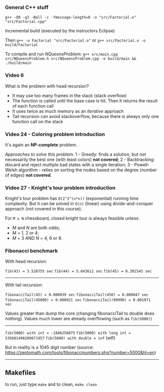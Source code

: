 ### General C++ stuff
`g++ -O0 -g3 -Wall -c -fmessage-length=0 -o "src/Factorial.o" "src/Factorial.cpp"`

Incremental build (executed by the instructors Eclipse)

Then `g++ -o Factorial "src/Factorial.o"` or `g++ src/Factorial.o -o build/Factorial`

To compile and run *NQueensProblem*: `g++ src/main.cpp src/NQueensProblem.h src/NQueensProblem.cpp -o build/main && ./build/main`

### Video 6
What is the problem with head recursion?
- It may use too many frames in the stack (stack overflow)
- The function is called until the base case is hit. Then it returns the result of each function call
- It uses twice as much memory as an *iterative* approach
- Tail recursion can avoid stackoverflow, because there is always only one function call on the stack

### Video 24 - Coloring problem introduction
It's again an **NP-complete** problem.

*Approaches to solve this problem:*
1 - Greedy: finds a solution, but not necessarily the best one (with least colors) **not covered**;
2 - Backtracking: discard and reject multiple bad states with a single iteration;
3 - Powell-Welsh algorithm - relies on sorting the nodes based on the degree (number of edges) **not covered**.


### Video 27 - Knight's tour problem introduction
Knight's tour problem has `O(2^3^(n*n))` (exponential) running time complexity.
But it can be solved in `O(n)` (linear) using divide-and-conquer approach (not covered in this course).

For `M x N` chessboard, closed knight tour is always feasible unless:
- *M* and *N* are both odds;
- *M* = 1, 2 or 4;
- *M* = 3 AND *N* = 4, 6 or 8.


### Fibonacci benchmark

With head recursion:

`fib(43) = 3.528755 sec`
`fib(44) = 5.643611 sec`
`fib(45) = 8.301543 sec`

---

With tail recursion:

`fibonacciTail(45) = 0.000039 sec`
`fibonacciTail(450) = 0.000047 sec`
`fibonacciTail(45000) = 0.000921 sec`
`fibonacciTail(99990) = 0.001971 sec`

Values greater than dump the core (changing fibonacciTail to double does nothing).
Values much lower are already overflowing (such as `fib(5000)`)

---

`fib(5000) with int = -1846256875`
`fib(5000) with long int = 535601498209671957`
`fib(5000) with double = inf` (wtf)

But in reality is a 1045 digit number (source: https://zeptomath.com/tools/fibonaccinumbers.php?number=5000&hl=en)

---

## Makefiles

to run, just type `make` and to clean, `make clean`